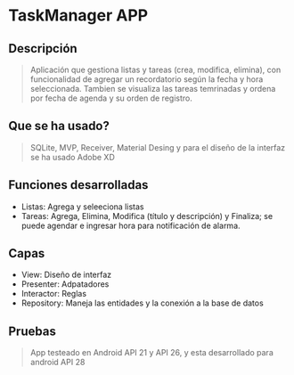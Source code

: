 # TaskManager APP
## Descripción
> Aplicación que gestiona listas y tareas (crea, modifica, elimina), con funcionalidad de agregar un recordatorio según la fecha y 
hora seleccionada. Tambien se visualiza las tareas temrinadas y ordena por fecha de agenda y su orden de registro.
## Que se ha usado?
> SQLite, MVP, Receiver, Material Desing y para el diseño de la interfaz se ha usado Adobe XD
## Funciones desarrolladas
- Listas: Agrega y seleeciona listas
- Tareas: Agrega, Elimina, Modifica (título y descripción) y Finaliza; se puede agendar e ingresar hora para notificación de alarma.
## Capas 
- View: Diseño de interfaz
- Presenter: Adpatadores
- Interactor: Reglas
- Repository: Maneja las entidades y la conexión a la base de datos
## Pruebas
> App testeado en Android API 21 y API 26, y esta desarrollado para android API 28
